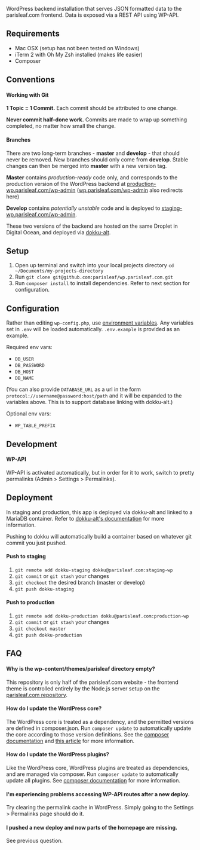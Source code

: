 WordPress backend installation that serves JSON formatted data to the parisleaf.com frontend. Data is exposed via a REST API using WP-API.

## Requirements

* Mac OSX (setup has not been tested on Windows)
* iTerm 2 with Oh My Zsh installed (makes life easier)
* Composer

## Conventions

#### Working with Git
**1 Topic = 1 Commit.** Each commit should be attributed to one change.

**Never commit half-done work.** Commits are made to wrap up something completed, no matter how small the change.

#### Branches
There are two long-term branches - **master** and **develop** - that should never be removed. New branches should only come from **develop**. Stable changes can then be merged into **master** with a new version tag.

**Master** contains *production-ready* code only, and corresponds to the production version of the WordPress backend at [production-wp.parisleaf.com/wp-admin](http://production-wp.parisleaf.com/wp-admin) ([wp.parisleaf.com/wp-admin](http://wp.parisleaf.com/wp-admin) also redirects here)

**Develop** contains *potentially unstable* code and is deployed to [staging-wp.parisleaf.com/wp-admin](http://staging-wp.parisleaf.com/wp-admin).

These two versions of the backend are hosted on the same Droplet in Digital Ocean, and deployed via [dokku-alt](https://github.com/dokku-alt/dokku-alt).

## Setup

1. Open up terminal and switch into your local projects directory `cd ~/Documents/my-projects-directory`
2. Run `git clone git@github.com:parisleaf/wp.parisleaf.com.git`
3. Run `composer install` to install dependencies. Refer to next section for configuration.

## Configuration

Rather than editing `wp-config.php`, use [environment variables](http://12factor.net/config). Any variables set in `.env` will be loaded automatically. `.env.example` is provided as an example.

Required env vars:

- `DB_USER`
- `DB_PASSWORD`
- `DB_HOST`
- `DB_NAME`

(You can also provide `DATABASE_URL` as a url in the form `protocol://username@password:host/path` and it will be expanded to the variables above. This is to support database linking with dokku-alt.)

Optional env vars:

- `WP_TABLE_PREFIX`

## Development

#### WP-API

WP-API is activated automatically, but in order for it to work, switch to pretty permalinks (Admin > Settings > Permalinks).

## Deployment

In staging and production, this app is deployed via dokku-alt and linked to a MariaDB container. Refer to [dokku-alt's documentation](https://github.com/dokku-alt/dokku-alt) for more information.

Pushing to dokku will automatically build a container based on whatever git commit you just pushed.

#### Push to staging

1. `git remote add dokku-staging dokku@parisleaf.com:staging-wp`
2. `git commit` or `git stash` your changes
3. `git checkout` the desired branch (master or develop)
4. `git push dokku-staging`

#### Push to production

1. `git remote add dokku-production dokku@parisleaf.com:production-wp`
2. `git commit` or `git stash` your changes
3. `git checkout master`
4. `git push dokku-production`

## FAQ

#### Why is the wp-content/themes/parisleaf directory empty?

This repository is only half of the parisleaf.com website - the frontend theme is controlled entirely by the Node.js server setup on the [parisleaf.com repository](https://github.com/parisleaf/parisleaf.com).

#### How do I update the WordPress core?

The WordPress core is treated as a dependency, and the permitted versions are defined in composer.json. Run `composer update` to automatically update the core according to those version definitions. See the [composer documentation](https://getcomposer.org/doc/01-basic-usage.md) and [this article](https://roots.io/using-composer-with-wordpress/) for more information.

#### How do I update the WordPress plugins?

Like the WordPress core, WordPress plugins are treated as dependencies, and are managed via composer. Run `composer update` to automatically update all plugins. See [composer documentation](https://getcomposer.org/doc/01-basic-usage.md) for more information.

#### I'm experiencing problems accessing WP-API routes after a new deploy.

Try clearing the permalink cache in WordPress. Simply going to the Settings > Permalinks page should do it.

#### I pushed a new deploy and now parts of the homepage are missing.

See previous question.
